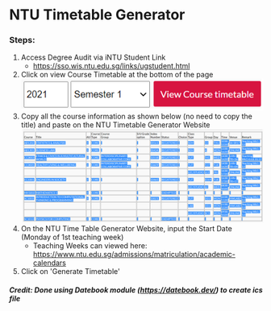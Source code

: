 # NTU Timetable Generator



### Steps:
1. Access Degree Audit via iNTU Student Link
   - https://sso.wis.ntu.edu.sg/links/ugstudent.html
2. Click on view Course Timetable at the bottom of the page <br>
![View Course Timetable](/src/images/viewCourseTimetable.png)
3. Copy all the course information as shown below (no need to copy the title) and paste on the NTU Timetable Generator Website <br>
![Courses](/src/images/courses.png)
4. On the NTU Time Table Generator Website, input the Start Date (Monday of 1st teaching week)
   - Teaching Weeks can viewed here: https://www.ntu.edu.sg/admissions/matriculation/academic-calendars
5. Click on 'Generate Timetable'

##### Credit: Done using Datebook module (https://datebook.dev/) to create ics file